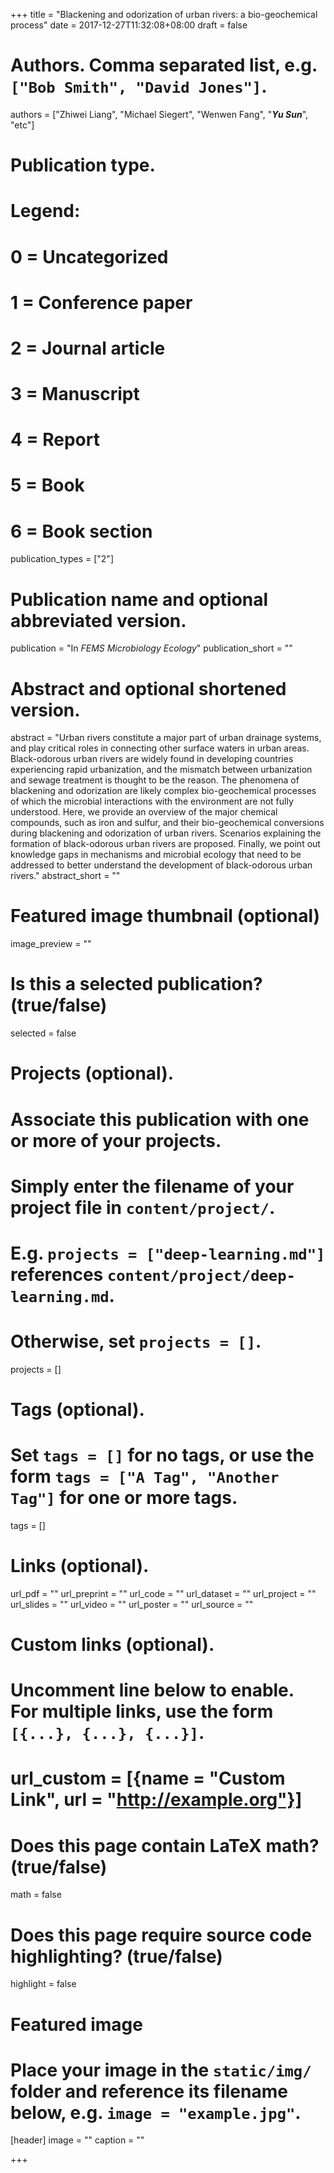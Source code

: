 +++
title = "Blackening and odorization of urban rivers: a bio-geochemical process"
date = 2017-12-27T11:32:08+08:00
draft = false

# Authors. Comma separated list, e.g. `["Bob Smith", "David Jones"]`.
authors = ["Zhiwei Liang", "Michael Siegert", "Wenwen Fang", "***Yu Sun***", "etc"]

# Publication type.
# Legend:
# 0 = Uncategorized
# 1 = Conference paper
# 2 = Journal article
# 3 = Manuscript
# 4 = Report
# 5 = Book
# 6 = Book section
publication_types = ["2"]

# Publication name and optional abbreviated version.
publication = "In *FEMS Microbiology Ecology*"
publication_short = ""

# Abstract and optional shortened version.
abstract = "Urban rivers constitute a major part of urban drainage systems, and play critical roles in connecting other surface waters in urban areas. Black-odorous urban rivers are widely found in developing countries experiencing rapid urbanization, and the mismatch between urbanization and sewage treatment is thought to be the reason. The phenomena of blackening and odorization are likely complex bio-geochemical processes of which the microbial interactions with the environment are not fully understood. Here, we provide an overview of the major chemical compounds, such as iron and sulfur, and their bio-geochemical conversions during blackening and odorization of urban rivers. Scenarios explaining the formation of black-odorous urban rivers are proposed. Finally, we point out knowledge gaps in mechanisms and microbial ecology that need to be addressed to better understand the development of black-odorous urban rivers."
abstract_short = ""

# Featured image thumbnail (optional)
image_preview = ""

# Is this a selected publication? (true/false)
selected = false

# Projects (optional).
#   Associate this publication with one or more of your projects.
#   Simply enter the filename of your project file in `content/project/`.
#   E.g. `projects = ["deep-learning.md"]` references `content/project/deep-learning.md`.
#   Otherwise, set `projects = []`.
projects = []

# Tags (optional).
#   Set `tags = []` for no tags, or use the form `tags = ["A Tag", "Another Tag"]` for one or more tags.
tags = []

# Links (optional).
url_pdf = ""
url_preprint = ""
url_code = ""
url_dataset = ""
url_project = ""
url_slides = ""
url_video = ""
url_poster = ""
url_source = ""

# Custom links (optional).
#   Uncomment line below to enable. For multiple links, use the form `[{...}, {...}, {...}]`.
# url_custom = [{name = "Custom Link", url = "http://example.org"}]

# Does this page contain LaTeX math? (true/false)
math = false

# Does this page require source code highlighting? (true/false)
highlight = false

# Featured image
# Place your image in the `static/img/` folder and reference its filename below, e.g. `image = "example.jpg"`.
[header]
image = ""
caption = ""

+++
